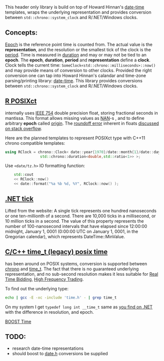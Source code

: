 <!--

 Copyright (c) 2017 vargaconsulting, Toronto,ON Canada
 Author: Varga, Steven <steven@vargaconsulting.ca>

 Permission is hereby granted, free of charge, to any person obtaining a copy of
 this  software  and associated documentation files (the "Software"), to deal in
 the Software  without   restriction, including without limitation the rights to
 use, copy, modify, merge,  publish,  distribute, sublicense, and/or sell copies
 of the Software, and to  permit persons to whom the Software is furnished to do
 so, subject to the following conditions:

 The above copyright notice and this permission notice shall be included in all
 copies or substantial portions of the Software.

 THE  SOFTWARE IS  PROVIDED  "AS IS",  WITHOUT  WARRANTY  OF ANY KIND, EXPRESS OR
 IMPLIED, INCLUDING BUT NOT LIMITED TO THE WARRANTIES OF MERCHANTABILITY, FITNESS
 FOR A PARTICULAR PURPOSE AND NONINFRINGEMENT.  IN NO EVENT  SHALL THE AUTHORS OR
 COPYRIGHT HOLDERS BE LIABLE FOR ANY  CLAIM,  DAMAGES OR OTHER LIABILITY, WHETHER
 IN  AN  ACTION  OF  CONTRACT, TORT OR  OTHERWISE, ARISING  FROM,  OUT  OF  OR IN
 CONNECTION WITH THE SOFTWARE OR THE USE OR OTHER DEALINGS IN THE SOFTWARE.
-->

<!--
TODO:
	address leap second treatment
 -->

This header only library is build on top of Howard Hinnan's [date-time][19] templates, wraps
the underlying representation and provides  conversion between `std::chrono::system_clock` and R/.NET/Windows clocks.

Concepts:
----------
[Epoch][9] is the reference point time is counted from. The actual value  is the 
**representation**, and the resolution or the smallest tick of the clock is the [period][23]. Time is measured 
in [duration][22] and may or may not be tied to an **epoch**. The **epoch**, **duration**, **period** and **representation**
define a **clock**. Clock tells the current time: `SomeClock<std::chrono::milliseconds>::now()` and may provide means of
conversion to other clocks. Provided the right conversion one can tap into Howard Hinnan's calandar and time-zone parsing/printing
library: [date-time][19]. This library provides conversions between `std::chrono::system_clock` and R/.NET/Windows clocks.

[R POSIXct][6]
---------------
internally uses  [IEEE 754][8] double precision float, storing fractional seconds in mantissa. This format allows missing values 
as [NAN][24]-s , and to define arbitrary **epoch** called [origin][4].  The [roundoff error][11] inherent in floats [discussed on stack overflow][10].

Here are the planned templates to represent POSIXct type with C++11 chrono compatible templates:

```cpp
using RClock = chrono::Clock< date::year{1970}/date::month{1}/date::day{1}, 	// epoch
				std::chrono::duration<double,std::ratio<1>> >;  				// representation and resolution
```

Use `<date/tz.h>` IO formatting function:

```cpp
	std::cout 
	<< RClock::now()            
	<< date::format("%a %b %d, %Y", RClock::now() );
```

[.NET tick][7]
--------------
Lifted from the website: A single tick represents one hundred nanoseconds or one ten-millionth of a second. There are 10,000
ticks in a millisecond, or 10 million ticks in a second.  The value of this property represents the
number of 100-nanosecond intervals that have elapsed since 12:00:00 midnight, January 1, 0001
(0:00:00 UTC on January 1, 0001, in the Gregorian calendar), which represents DateTime::MinValue.

[C/C++ time_t (legacy) posix time][13]
--------------------------------------
has been around on POSIX systems, conversion is supported between [chrono][14]
and [time_t][13]. The fact that there is no guaranteed underlying representation, and no sub-second
resolution makes it less suitable for [Real Time Bidding][15], [High Frequency Trading][16].

To find out the underlying type:
```bash
echo | gcc -E -xc -include 'time.h' - | grep time_t
```
On my system I get `typedef long int __time_t` same as [you find on  .NET][7] with the difference in
resolution, and epoch.

[BOOST Time][25]


TODO:
-----
* research date-time representations
* should boost to [date.h][19] conversions be supplied

[1]:  http://www.boost.org/doc/libs/master/doc/html/date_time/details.html#date_time.buildinfo
[4]:  https://stat.ethz.ch/R-manual/R-devel/library/base/html/DateTimeClasses.html
[5]:  http://gallery.rcpp.org/articles/parsing-datetimes
[6]:  https://github.com/eddelbuettel/rcppbdt/blob/master/demo/toPOSIXct.R
[7]:  https://msdn.microsoft.com/en-us/library/system.datetime.ticks(v=vs.110).aspx?cs-save-lang=1&cs-lang=cpp#code-snippet-1
[8]:  https://en.wikipedia.org/wiki/Double-precision_floating-point_format
[9]:  https://en.wikipedia.org/wiki/Unix_time
[10]: https://stackoverflow.com/questions/7726034/how-r-formats-posixct-with-fractional-seconds
[11]: https://en.wikibooks.org/wiki/Introduction_to_Numerical_Methods/Rounding_Off_Errors
[12]: http://gallery.rcpp.org/articles/parsing-datetimes/
[13]: http://en.cppreference.com/w/cpp/chrono/c/time
[14]: http://en.cppreference.com/w/cpp/chrono
[15]: https://en.wikipedia.org/wiki/Real-time_bidding
[16]: https://en.wikipedia.org/wiki/High-frequency_trading
[17]: https://en.wikipedia.org/wiki/ISO_8601
[18]: https://forum.openoffice.org/en/forum/viewtopic.php?f=9&t=79046
[19]: https://github.com/HowardHinnant/date
[20]: https://howardhinnant.github.io/date/date.html#to_stream_formatting
[21]: https://stackoverflow.com/questions/47962806/implicit-conversion-between-c11-clocks-time-points/47963216#47963216
[22]: http://naipc.uchicago.edu/2015/ref/cppreference/en/cpp/chrono/duration.html
[23]: http://naipc.uchicago.edu/2015/ref/cppreference/en/cpp/numeric/ratio/ratio.html
[24]: http://en.cppreference.com/w/cpp/types/numeric_limits/quiet_NaN
[25]: http://www.boost.org/doc/libs/1_62_0/doc/html/date_time.html
<!--
1. [boost::gregorian](http://www.boost.org/doc/libs/1_65_1/doc/html/date_time/gregorian.html), [boost::posix_time](http://www.boost.org/doc/libs/1_65_1/doc/html/date_time/posix_time.html) support [in progress]


-->
